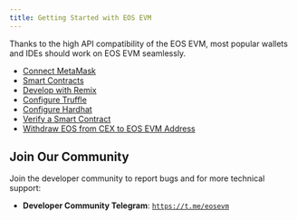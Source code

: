 ```yaml
---
title: Getting Started with EOS EVM
---
```


Thanks to the high API compatibility of the EOS EVM, most popular wallets and IDEs should work on EOS EVM seamlessly.

- [Connect MetaMask](./10_connect-metamask.md)
- [Smart Contracts](./20_smart-contracts.md)
- [Develop with Remix](./30_develop-with-remix.md)
- [Configure Truffle](./40_develop-with-truffle.md)
- [Configure Hardhat](./50_develop-with-hardhat.md)
- [Verify a Smart Contract](./60_how_to_verify_a_smart_contract.md)
- [Withdraw EOS from CEX to EOS EVM Address](./70_withdraw-from-CEX-to-wallet.md)

## Join Our Community

Join the developer community to report bugs and for more technical support:

- **Developer Community Telegram**: [`https://t.me/eosevm`](https://t.me/eosevm)
